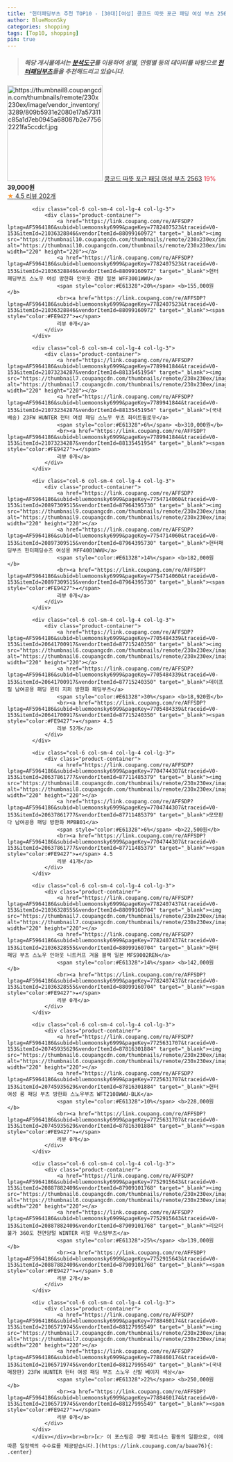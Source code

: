 ```yaml
---
title: "헌터패딩부츠 추천 TOP10 - [30대][여성] 콩코드 따뜻 포근 패딩 여성 부츠 2563"
author: BlueMoonSky
categories: shopping
tags: [Top10, shopping]
pin: true
---
```


> ##### 해당 게시물에서는 [**분석도구**](https://itemscout.io/)를 이용하여 **성별**, **연령별** 등의 데이터를 바탕으로 [**헌터패딩부츠**](https://link.coupang.com/a/baae76)들을 추천해드리고 있습니다.
<div class="container"><div class="row">
            <div class="col-6 col-sm-4 col-lg-4 col-lg-3">
                <div class="product-container">
                    <a href="https://link.coupang.com/re/AFFSDP?lptag=AF5964186&subid=bluemoonsky6999&pageKey=6922506973&traceid=V0-153&itemId=16722048151&vendorItemId=83932351341" target="_blank"><img src="https://thumbnail8.coupangcdn.com/thumbnails/remote/230x230ex/image/vendor_inventory/3289/809b5931e2080e17a57311c85a1d7eb0945a68087b2e77562221fa5ccdcf.jpg" alt="https://thumbnail8.coupangcdn.com/thumbnails/remote/230x230ex/image/vendor_inventory/3289/809b5931e2080e17a57311c85a1d7eb0945a68087b2e77562221fa5ccdcf.jpg" width="220" height="220"></a>
                    <a href="https://link.coupang.com/re/AFFSDP?lptag=AF5964186&subid=bluemoonsky6999&pageKey=6922506973&traceid=V0-153&itemId=16722048151&vendorItemId=83932351341" target="_blank">콩코드 따뜻 포근 패딩 여성 부츠 2563</a>
                    <span style="color:#E61328">19%</span> <b>39,000원</b>
                    <br><a href="https://link.coupang.com/re/AFFSDP?lptag=AF5964186&subid=bluemoonsky6999&pageKey=6922506973&traceid=V0-153&itemId=16722048151&vendorItemId=83932351341" target="_blank"><span style="color:#FE9427">★</span> 4.5
                    리뷰 202개</a>
                </div>
            </div>
            
            <div class="col-6 col-sm-4 col-lg-4 col-lg-3">
                <div class="product-container">
                    <a href="https://link.coupang.com/re/AFFSDP?lptag=AF5964186&subid=bluemoonsky6999&pageKey=7782407523&traceid=V0-153&itemId=21036328846&vendorItemId=88099160972" target="_blank"><img src="https://thumbnail10.coupangcdn.com/thumbnails/remote/230x230ex/image/vendor_inventory/ade5/fc5c37340f0797e5b650b6143e426441d0d14080c3ee9e766f28e103ae2c.png" alt="https://thumbnail10.coupangcdn.com/thumbnails/remote/230x230ex/image/vendor_inventory/ade5/fc5c37340f0797e5b650b6143e426441d0d14080c3ee9e766f28e103ae2c.png" width="220" height="220"></a>
                    <a href="https://link.coupang.com/re/AFFSDP?lptag=AF5964186&subid=bluemoonsky6999&pageKey=7782407523&traceid=V0-153&itemId=21036328846&vendorItemId=88099160972" target="_blank">헌터 패딩부츠 스노우 여성 방한화 인아웃 경량 일본 WFF3001WWU</a>
                    <span style="color:#E61328">20%</span> <b>155,000원</b>
                    <br><a href="https://link.coupang.com/re/AFFSDP?lptag=AF5964186&subid=bluemoonsky6999&pageKey=7782407523&traceid=V0-153&itemId=21036328846&vendorItemId=88099160972" target="_blank"><span style="color:#FE9427">★</span> 
                    리뷰 0개</a>
                </div>
            </div>
            
            <div class="col-6 col-sm-4 col-lg-4 col-lg-3">
                <div class="product-container">
                    <a href="https://link.coupang.com/re/AFFSDP?lptag=AF5964186&subid=bluemoonsky6999&pageKey=7789941844&traceid=V0-153&itemId=21073234287&vendorItemId=88135451954" target="_blank"><img src="https://thumbnail7.coupangcdn.com/thumbnails/remote/230x230ex/image/vendor_inventory/b1ed/6251a9f4126649d596d431f2a29b5ae43c72818abee5de748e5972cfce71.jpg" alt="https://thumbnail7.coupangcdn.com/thumbnails/remote/230x230ex/image/vendor_inventory/b1ed/6251a9f4126649d596d431f2a29b5ae43c72818abee5de748e5972cfce71.jpg" width="220" height="220"></a>
                    <a href="https://link.coupang.com/re/AFFSDP?lptag=AF5964186&subid=bluemoonsky6999&pageKey=7789941844&traceid=V0-153&itemId=21073234287&vendorItemId=88135451954" target="_blank">(국내배송) 23FW HUNTER 헌터 여성 패딩 스노우 부츠 화이트윌로우</a>
                    <span style="color:#E61328">6%</span> <b>310,000원</b>
                    <br><a href="https://link.coupang.com/re/AFFSDP?lptag=AF5964186&subid=bluemoonsky6999&pageKey=7789941844&traceid=V0-153&itemId=21073234287&vendorItemId=88135451954" target="_blank"><span style="color:#FE9427">★</span> 
                    리뷰 0개</a>
                </div>
            </div>
            
            <div class="col-6 col-sm-4 col-lg-4 col-lg-3">
                <div class="product-container">
                    <a href="https://link.coupang.com/re/AFFSDP?lptag=AF5964186&subid=bluemoonsky6999&pageKey=7754714060&traceid=V0-153&itemId=20897309515&vendorItemId=87964395730" target="_blank"><img src="https://thumbnail9.coupangcdn.com/thumbnails/remote/230x230ex/image/vendor_inventory/3765/29a0959590c570dd833abe1c9a354c9f354bec4d0326b7e871294cb7b561.jpg" alt="https://thumbnail9.coupangcdn.com/thumbnails/remote/230x230ex/image/vendor_inventory/3765/29a0959590c570dd833abe1c9a354c9f354bec4d0326b7e871294cb7b561.jpg" width="220" height="220"></a>
                    <a href="https://link.coupang.com/re/AFFSDP?lptag=AF5964186&subid=bluemoonsky6999&pageKey=7754714060&traceid=V0-153&itemId=20897309515&vendorItemId=87964395730" target="_blank">헌터패딩부츠 헌터패딩슈즈 여성용 MFF4001WWU</a>
                    <span style="color:#E61328">14%</span> <b>182,000원</b>
                    <br><a href="https://link.coupang.com/re/AFFSDP?lptag=AF5964186&subid=bluemoonsky6999&pageKey=7754714060&traceid=V0-153&itemId=20897309515&vendorItemId=87964395730" target="_blank"><span style="color:#FE9427">★</span> 
                    리뷰 0개</a>
                </div>
            </div>
            
            <div class="col-6 col-sm-4 col-lg-4 col-lg-3">
                <div class="product-container">
                    <a href="https://link.coupang.com/re/AFFSDP?lptag=AF5964186&subid=bluemoonsky6999&pageKey=7705484339&traceid=V0-153&itemId=20641700917&vendorItemId=87715240350" target="_blank"><img src="https://thumbnail6.coupangcdn.com/thumbnails/remote/230x230ex/image/vendor_inventory/4252/c912f83dc00c494383eba0f7753906ee0ee38860b3b20267d8b807bb9020.jpg" alt="https://thumbnail6.coupangcdn.com/thumbnails/remote/230x230ex/image/vendor_inventory/4252/c912f83dc00c494383eba0f7753906ee0ee38860b3b20267d8b807bb9020.jpg" width="220" height="220"></a>
                    <a href="https://link.coupang.com/re/AFFSDP?lptag=AF5964186&subid=bluemoonsky6999&pageKey=7705484339&traceid=V0-153&itemId=20641700917&vendorItemId=87715240350" target="_blank">데이프릴 남여공용 패딩 윈터 지퍼 방한화 패딩부츠</a>
                    <span style="color:#E61328">30%</span> <b>18,920원</b>
                    <br><a href="https://link.coupang.com/re/AFFSDP?lptag=AF5964186&subid=bluemoonsky6999&pageKey=7705484339&traceid=V0-153&itemId=20641700917&vendorItemId=87715240350" target="_blank"><span style="color:#FE9427">★</span> 4.5
                    리뷰 52개</a>
                </div>
            </div>
            
            <div class="col-6 col-sm-4 col-lg-4 col-lg-3">
                <div class="product-container">
                    <a href="https://link.coupang.com/re/AFFSDP?lptag=AF5964186&subid=bluemoonsky6999&pageKey=7704744307&traceid=V0-153&itemId=20637861777&vendorItemId=87711485379" target="_blank"><img src="https://thumbnail8.coupangcdn.com/thumbnails/remote/230x230ex/image/vendor_inventory/96df/ca58a61aac3f74abdfe7f4030dd1d008f56061971bf6e9c6491550b8bcca.jpg" alt="https://thumbnail8.coupangcdn.com/thumbnails/remote/230x230ex/image/vendor_inventory/96df/ca58a61aac3f74abdfe7f4030dd1d008f56061971bf6e9c6491550b8bcca.jpg" width="220" height="220"></a>
                    <a href="https://link.coupang.com/re/AFFSDP?lptag=AF5964186&subid=bluemoonsky6999&pageKey=7704744307&traceid=V0-153&itemId=20637861777&vendorItemId=87711485379" target="_blank">모모판다 남여공용 패딩 방한화 MPBB01</a>
                    <span style="color:#E61328">6%</span> <b>22,500원</b>
                    <br><a href="https://link.coupang.com/re/AFFSDP?lptag=AF5964186&subid=bluemoonsky6999&pageKey=7704744307&traceid=V0-153&itemId=20637861777&vendorItemId=87711485379" target="_blank"><span style="color:#FE9427">★</span> 4.5
                    리뷰 41개</a>
                </div>
            </div>
            
            <div class="col-6 col-sm-4 col-lg-4 col-lg-3">
                <div class="product-container">
                    <a href="https://link.coupang.com/re/AFFSDP?lptag=AF5964186&subid=bluemoonsky6999&pageKey=7782407437&traceid=V0-153&itemId=21036328555&vendorItemId=88099160704" target="_blank"><img src="https://thumbnail7.coupangcdn.com/thumbnails/remote/230x230ex/image/vendor_inventory/ac32/9938b49d937224396a39a558d6dbe029855b1836b352da18e503a3020e5c.png" alt="https://thumbnail7.coupangcdn.com/thumbnails/remote/230x230ex/image/vendor_inventory/ac32/9938b49d937224396a39a558d6dbe029855b1836b352da18e503a3020e5c.png" width="220" height="220"></a>
                    <a href="https://link.coupang.com/re/AFFSDP?lptag=AF5964186&subid=bluemoonsky6999&pageKey=7782407437&traceid=V0-153&itemId=21036328555&vendorItemId=88099160704" target="_blank">헌터 패딩 부츠 스노우 인아웃 니트커프 겨울 블랙 일본 MFS9002REN</a>
                    <span style="color:#E61328">14%</span> <b>142,000원</b>
                    <br><a href="https://link.coupang.com/re/AFFSDP?lptag=AF5964186&subid=bluemoonsky6999&pageKey=7782407437&traceid=V0-153&itemId=21036328555&vendorItemId=88099160704" target="_blank"><span style="color:#FE9427">★</span> 
                    리뷰 0개</a>
                </div>
            </div>
            
            <div class="col-6 col-sm-4 col-lg-4 col-lg-3">
                <div class="product-container">
                    <a href="https://link.coupang.com/re/AFFSDP?lptag=AF5964186&subid=bluemoonsky6999&pageKey=7725631707&traceid=V0-153&itemId=20745935629&vendorItemId=87816301884" target="_blank"><img src="https://thumbnail6.coupangcdn.com/thumbnails/remote/230x230ex/image/vendor_inventory/d815/ddace87a734ad360ea1fb0583c395aefb8cbb949054a89400315b6e42e66.jpg" alt="https://thumbnail6.coupangcdn.com/thumbnails/remote/230x230ex/image/vendor_inventory/d815/ddace87a734ad360ea1fb0583c395aefb8cbb949054a89400315b6e42e66.jpg" width="220" height="220"></a>
                    <a href="https://link.coupang.com/re/AFFSDP?lptag=AF5964186&subid=bluemoonsky6999&pageKey=7725631707&traceid=V0-153&itemId=20745935629&vendorItemId=87816301884" target="_blank">헌터 여성 롱 패딩 부츠 방한화 스노우부츠 WFT2108WWU-BLK</a>
                    <span style="color:#E61328">10%</span> <b>228,000원</b>
                    <br><a href="https://link.coupang.com/re/AFFSDP?lptag=AF5964186&subid=bluemoonsky6999&pageKey=7725631707&traceid=V0-153&itemId=20745935629&vendorItemId=87816301884" target="_blank"><span style="color:#FE9427">★</span> 
                    리뷰 0개</a>
                </div>
            </div>
            
            <div class="col-6 col-sm-4 col-lg-4 col-lg-3">
                <div class="product-container">
                    <a href="https://link.coupang.com/re/AFFSDP?lptag=AF5964186&subid=bluemoonsky6999&pageKey=7752915643&traceid=V0-153&itemId=20887882409&vendorItemId=87909101768" target="_blank"><img src="https://thumbnail6.coupangcdn.com/thumbnails/remote/230x230ex/image/vendor_inventory/6cb0/8d94598f4a65cef0c64ca0f303414f71e3adc12e4496993f1c499372664d.jpg" alt="https://thumbnail6.coupangcdn.com/thumbnails/remote/230x230ex/image/vendor_inventory/6cb0/8d94598f4a65cef0c64ca0f303414f71e3adc12e4496993f1c499372664d.jpg" width="220" height="220"></a>
                    <a href="https://link.coupang.com/re/AFFSDP?lptag=AF5964186&subid=bluemoonsky6999&pageKey=7752915643&traceid=V0-153&itemId=20887882409&vendorItemId=87909101768" target="_blank">리오더 불가 360도 천연양털 WINTER 리얼 무스탕부츠</a>
                    <span style="color:#E61328">25%</span> <b>139,000원</b>
                    <br><a href="https://link.coupang.com/re/AFFSDP?lptag=AF5964186&subid=bluemoonsky6999&pageKey=7752915643&traceid=V0-153&itemId=20887882409&vendorItemId=87909101768" target="_blank"><span style="color:#FE9427">★</span> 5.0
                    리뷰 2개</a>
                </div>
            </div>
            
            <div class="col-6 col-sm-4 col-lg-4 col-lg-3">
                <div class="product-container">
                    <a href="https://link.coupang.com/re/AFFSDP?lptag=AF5964186&subid=bluemoonsky6999&pageKey=7788460174&traceid=V0-153&itemId=21065719745&vendorItemId=88127995549" target="_blank"><img src="https://thumbnail7.coupangcdn.com/thumbnails/remote/230x230ex/image/vendor_inventory/aeb0/7c3d8e344af36cb04b5148cc8796cdfcba1d3c7dcda2505cd4a3ac0e67ab.jpg" alt="https://thumbnail7.coupangcdn.com/thumbnails/remote/230x230ex/image/vendor_inventory/aeb0/7c3d8e344af36cb04b5148cc8796cdfcba1d3c7dcda2505cd4a3ac0e67ab.jpg" width="220" height="220"></a>
                    <a href="https://link.coupang.com/re/AFFSDP?lptag=AF5964186&subid=bluemoonsky6999&pageKey=7788460174&traceid=V0-153&itemId=21065719745&vendorItemId=88127995549" target="_blank">(국내매장판) 23FW HUNTER 헌터 여성 패딩 부츠 스노우 신발 베이지 색상</a>
                    <span style="color:#E61328">22%</span> <b>250,000원</b>
                    <br><a href="https://link.coupang.com/re/AFFSDP?lptag=AF5964186&subid=bluemoonsky6999&pageKey=7788460174&traceid=V0-153&itemId=21065719745&vendorItemId=88127995549" target="_blank"><span style="color:#FE9427">★</span> 
                    리뷰 0개</a>
                </div>
            </div>
            </div></div><br><br>[👉 이 포스팅은 쿠팡 파트너스 활동의 일환으로, 이에 따른 일정액의 수수료를 제공받습니다.](https://link.coupang.com/a/baae76){: .center}